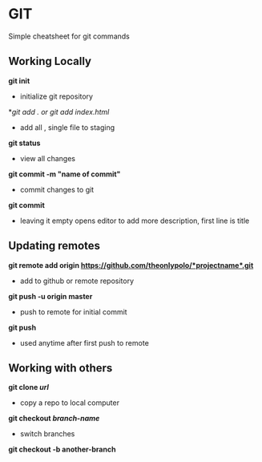 # GIT

Simple cheatsheet for git commands

## Working Locally

**git init**
- initialize git repository

**git add . or git add *index.html**
- add all , single file to staging

**git status**
- view all changes

**git commit -m "name of commit"**
- commit changes to git

**git commit**
- leaving it empty opens editor to add more description, first line is title

## Updating remotes

**git remote add origin https://github.com/theonlypolo/*projectname*.git**
- add to github or remote repository

**git push -u origin master**
- push to remote for initial commit

**git push**
- used anytime after first push to remote

## Working with others

**git clone _url_**
- copy a repo to local computer

**git checkout _branch-name_**
- switch branches

**git checkout -b another-branch**

